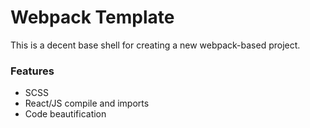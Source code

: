 # Webpack Template

This is a decent base shell for creating a new webpack-based project.

### Features

- SCSS
- React/JS compile and imports
- Code beautification
